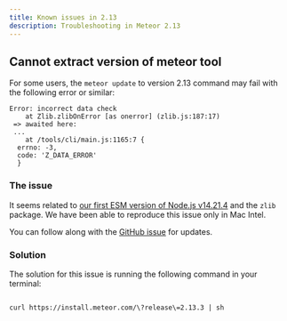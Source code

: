 ```yaml
---
title: Known issues in 2.13
description: Troubleshooting in Meteor 2.13
---
```


<h2 id="cannot-extract-meteor-tool">Cannot extract version of meteor tool</h2>

For some users, the `meteor update` to version 2.13 command may fail with the following error or similar:

```shell
Error: incorrect data check
    at Zlib.zlibOnError [as onerror] (zlib.js:187:17)
 => awaited here:
 ...
    at /tools/cli/main.js:1165:7 {
  errno: -3,
  code: 'Z_DATA_ERROR'
  }

```
<h3 id="the-issue"> The issue </h3>

It seems related to [our first ESM version of Node.js v14.21.4](https://github.com/meteor/node-v14-esm) and the `zlib` package.
We have been able to reproduce this issue only in Mac Intel.

You can follow along with the [GitHub issue](https://github.com/meteor/meteor/issues/12731) for updates.

<h3 id="solution"> Solution </h3>

The solution for this issue is running the following command in your terminal:

```shell

curl https://install.meteor.com/\?release\=2.13.3 | sh

```

